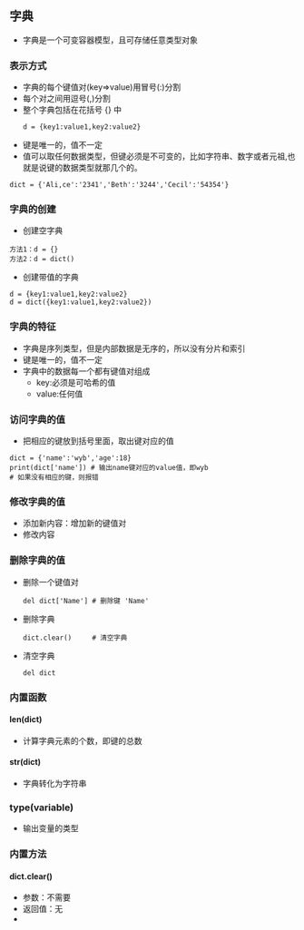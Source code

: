 ## 字典
- 字典是一个可变容器模型，且可存储任意类型对象
### 表示方式
- 字典的每个键值对(key=>value)用冒号(:)分割
- 每个对之间用逗号(,)分割
- 整个字典包括在花括号 {} 中
  ```
  d = {key1:value1,key2:value2}
  ```
- 键是唯一的，值不一定
- 值可以取任何数据类型，但键必须是不可变的，比如字符串、数字或者元祖,也就是说键的数据类型就那几个的。
```
dict = {'Ali,ce':'2341','Beth':'3244','Cecil':'54354'}
```

### 字典的创建
- 创建空字典
```
方法1：d = {}
方法2：d = dict()
```
- 创建带值的字典
```
d = {key1:value1,key2:value2}
d = dict({key1:value1,key2:value2})
```
### 字典的特征
- 字典是序列类型，但是内部数据是无序的，所以没有分片和索引
- 键是唯一的，值不一定
- 字典中的数据每一个都有键值对组成
  - key:必须是可哈希的值
  - value:任何值

### 访问字典的值
- 把相应的键放到括号里面，取出键对应的值
```
dict = {'name':'wyb','age':18}
print(dict['name']) # 输出name键对应的value值，即wyb
# 如果没有相应的键，则报错
```

### 修改字典的值
- 添加新内容：增加新的键值对
- 修改内容

### 删除字典的值
- 删除一个键值对
  ```
  del dict['Name'] # 删除键 'Name'
  ```
- 删除字典
  ```
  dict.clear()     # 清空字典
  ```
- 清空字典
  ```
  del dict
  ```

### 内置函数
#### len(dict)
  - 计算字典元素的个数，即键的总数
#### str(dict)
  - 字典转化为字符串
### type(variable)
  - 输出变量的类型

### 内置方法
#### dict.clear()
  - 参数：不需要
  - 返回值：无
  - 

